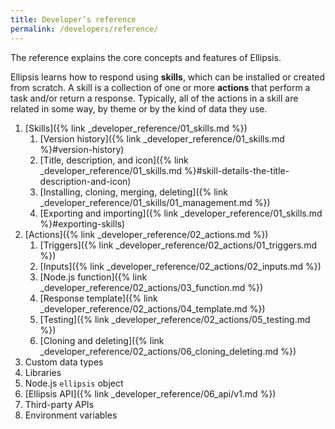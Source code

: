 ```yaml
---
title: Developer’s reference
permalink: /developers/reference/
---
```


The reference explains the core concepts and features of Ellipsis.

Ellipsis learns how to respond using **skills**, which can be installed or created from scratch. A skill is a collection of one or more **actions** that perform a task and/or return a response. Typically, all of the actions in a skill are related in some way, by theme or by the kind of data they use.

1. [Skills]({% link _developer_reference/01_skills.md %})
    1. [Version history]({% link _developer_reference/01_skills.md %}#version-history)
    2. [Title, description, and icon]({% link _developer_reference/01_skills.md %}#skill-details-the-title-description-and-icon)
    3. [Installing, cloning, merging, deleting]({% link _developer_reference/01_skills/01_management.md %})
    4. [Exporting and importing]({% link _developer_reference/01_skills.md %}#exporting-skills)
2. [Actions]({% link _developer_reference/02_actions.md %})
    1. [Triggers]({% link _developer_reference/02_actions/01_triggers.md %})
    2. [Inputs]({% link _developer_reference/02_actions/02_inputs.md %})
    3. [Node.js function]({% link _developer_reference/02_actions/03_function.md %})
    4. [Response template]({% link _developer_reference/02_actions/04_template.md %})
    5. [Testing]({% link _developer_reference/02_actions/05_testing.md %})
    6. [Cloning and deleting]({% link _developer_reference/02_actions/06_cloning_deleting.md %})
3. Custom data types
4. Libraries
5. Node.js `ellipsis` object
6. [Ellipsis API]({% link _developer_reference/06_api/v1.md %})
7. Third-party APIs
8. Environment variables
